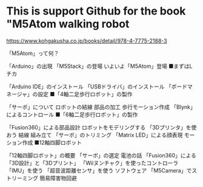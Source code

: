 # This is support Github for the book "M5Atom walking robot

https://www.kohgakusha.co.jp/books/detail/978-4-7775-2188-3

「M5Atom」って何？

「Arduino」の出現
「M5Stack」の登場
いよいよ「M5Atom」登場
■まずはLチカ

「Arduino IDE」のインストール
「USBドライバ」のインストール
「ボードマネージャ」の設定
■「4軸二足歩行ロボット」の製作

「サーボ」について
ロボットの結線
部品の加工
歩行モーション作成
「Blynk」によるコントロール
■「6軸二足歩行ロボット」の製作

「Fusion360」による部品設計
ロボットをモデリングする
「3Dプリンタ」を使おう
結線
組み立て
「サーボ」のトリミング
「Matrix LED」による顔表現
モーション作成
■12軸四脚ロボット

「12軸四脚ロボット」の概要
「サーボ」の選定
電池の話
「Fusion360」による「3D設計」と「3Dプリント」
「Wiiヌンチャク」を使ったコントローラ
「IMU」を使う
「超音波距離センサ」を使う
ソフトウェア
「M5Camera」でストリーミング
簡易障害物回避
